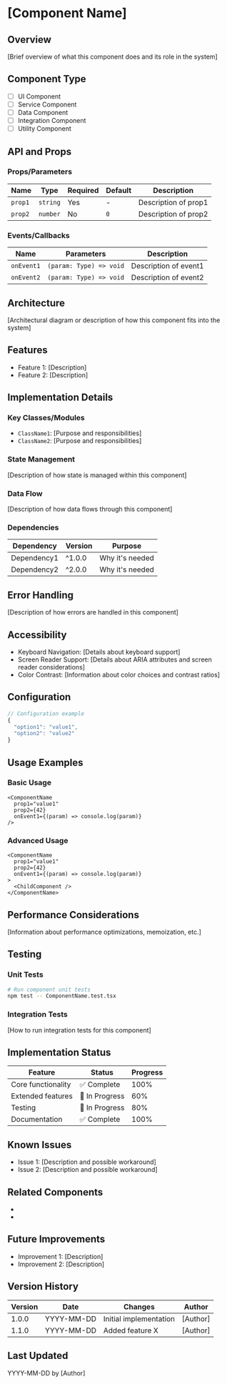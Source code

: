 # [Component Name]

## Overview

[Brief overview of what this component does and its role in the system]

## Component Type

- [ ] UI Component
- [ ] Service Component
- [ ] Data Component 
- [ ] Integration Component
- [ ] Utility Component

## API and Props

### Props/Parameters

| Name | Type | Required | Default | Description |
|------|------|----------|---------|-------------|
| `prop1` | `string` | Yes | - | Description of prop1 |
| `prop2` | `number` | No | `0` | Description of prop2 |

### Events/Callbacks

| Name | Parameters | Description |
|------|------------|-------------|
| `onEvent1` | `(param: Type) => void` | Description of event1 |
| `onEvent2` | `(param: Type) => void` | Description of event2 |

## Architecture

[Architectural diagram or description of how this component fits into the system]

## Features

- Feature 1: [Description]
- Feature 2: [Description]

## Implementation Details

### Key Classes/Modules

- `ClassName1`: [Purpose and responsibilities]
- `ClassName2`: [Purpose and responsibilities]

### State Management

[Description of how state is managed within this component]

### Data Flow

[Description of how data flows through this component]

### Dependencies

| Dependency | Version | Purpose |
|------------|---------|---------|
| Dependency1 | ^1.0.0 | Why it's needed |
| Dependency2 | ^2.0.0 | Why it's needed |

## Error Handling

[Description of how errors are handled in this component]

## Accessibility

- Keyboard Navigation: [Details about keyboard support]
- Screen Reader Support: [Details about ARIA attributes and screen reader considerations]
- Color Contrast: [Information about color choices and contrast ratios]

## Configuration

```typescript
// Configuration example
{
  "option1": "value1",
  "option2": "value2"
}
```

## Usage Examples

### Basic Usage

```tsx
<ComponentName 
  prop1="value1" 
  prop2={42} 
  onEvent1={(param) => console.log(param)}
/>
```

### Advanced Usage

```tsx
<ComponentName 
  prop1="value1" 
  prop2={42} 
  onEvent1={(param) => console.log(param)}
>
  <ChildComponent />
</ComponentName>
```

## Performance Considerations

[Information about performance optimizations, memoization, etc.]

## Testing

### Unit Tests

```bash
# Run component unit tests
npm test -- ComponentName.test.tsx
```

### Integration Tests

[How to run integration tests for this component]

## Implementation Status

| Feature | Status | Progress |
|---------|--------|----------|
| Core functionality | ✅ Complete | 100% |
| Extended features | 🔄 In Progress | 60% |
| Testing | 🔄 In Progress | 80% |
| Documentation | ✅ Complete | 100% |

## Known Issues

- Issue 1: [Description and possible workaround]
- Issue 2: [Description and possible workaround]

## Related Components

- [ComponentA]: [Relationship]
- [ComponentB]: [Relationship]

## Future Improvements

- Improvement 1: [Description]
- Improvement 2: [Description]

## Version History

| Version | Date | Changes | Author |
|---------|------|---------|--------|
| 1.0.0 | YYYY-MM-DD | Initial implementation | [Author] |
| 1.1.0 | YYYY-MM-DD | Added feature X | [Author] |

## Last Updated

YYYY-MM-DD by [Author]